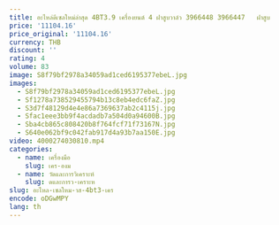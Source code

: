 ```yaml
---
title: อะไหล่ดีเซลใหม่ล่าสุด 4BT3.9 เครื่องยนต์ 4 ฝาสูบวาล์ว 3966448 3966447   ฝาสูบ
price: '11104.16'
price_original: '11104.16'
currency: THB
discount: ''
rating: 4
volume: 83
image: S8f79bf2978a34059ad1ced6195377ebeL.jpg
images:
  - S8f79bf2978a34059ad1ced6195377ebeL.jpg
  - Sf1278a738529455794b13c8eb4edc6faZ.jpg
  - S3d7f48129d4e4e86a7369637ab2c4115j.jpg
  - Sfac1eee3bb9f4acdadb7a504d0a94600B.jpg
  - Sba4cb865c808420b8f764fcf71f73167N.jpg
  - S640e062bf9c042fab917d4a93b7aa150E.jpg
video: 4000274030810.mp4
categories:
  - name: เครื่องมือ
    slug: เคร-องม
  - name: วัดและการวิเคราะห์
    slug: ดและการว-เคราะห
slug: อะไหล-เซลใหม-าส-4bt3-เคร
encode: oDGwMPY
lang: th
---
```

  